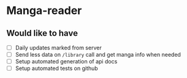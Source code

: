 # Manga-reader

## Would like to have
- [ ] Daily updates marked from server
- [ ] Send less data on `/library` call and get manga info when needed
- [ ] Setup automated generation of api docs
- [ ] Setup automated tests on github
